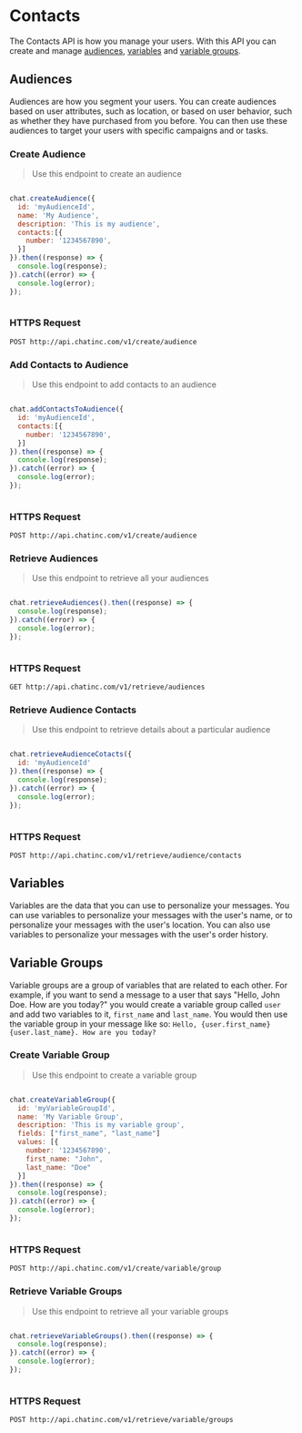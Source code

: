 # Contacts

The Contacts API is how you manage your users. With this API you can create and manage [audiences](#audiences), [variables](#variables) and [variable groups](#variable-groups).

## Audiences

Audiences are how you segment your users. You can create audiences based on user attributes, such as location, or based on user behavior, such as whether they have purchased from you before. You can then use these audiences to target your users with specific campaigns and or tasks.

### Create Audience

> Use this endpoint to create an audience

```javascript

chat.createAudience({
  id: 'myAudienceId',
  name: 'My Audience',
  description: 'This is my audience',
  contacts:[{
    number: '1234567890',
  }]
}).then((response) => {
  console.log(response);
}).catch((error) => {
  console.log(error);
});

```

```shell

```

### HTTPS Request

`POST http://api.chatinc.com/v1/create/audience`



### Add Contacts to Audience

> Use this endpoint to add contacts to an audience

```javascript

chat.addContactsToAudience({
  id: 'myAudienceId',
  contacts:[{
    number: '1234567890',
  }]
}).then((response) => {
  console.log(response);
}).catch((error) => {
  console.log(error);
});

```

```shell

```

### HTTPS Request

`POST http://api.chatinc.com/v1/create/audience`

### Retrieve Audiences

> Use this endpoint to retrieve all your audiences

```javascript

chat.retrieveAudiences().then((response) => {
  console.log(response);
}).catch((error) => {
  console.log(error);
});

```

```shell

```

### HTTPS Request

`GET http://api.chatinc.com/v1/retrieve/audiences`

### Retrieve Audience Contacts

> Use this endpoint to retrieve details about a particular audience

```javascript

chat.retrieveAudienceCotacts({
  id: 'myAudienceId'
}).then((response) => {
  console.log(response);
}).catch((error) => {
  console.log(error);
});

```

```shell

```

### HTTPS Request

`POST http://api.chatinc.com/v1/retrieve/audience/contacts`



## Variables

Variables are the data that you can use to personalize your messages. You can use variables to personalize your messages with the user's name, or to personalize your messages with the user's location. You can also use variables to personalize your messages with the user's order history.
## Variable Groups

Variable groups are a group of variables that are related to each other. For example, if you want to send a message to a user that says "Hello, John Doe. How are you today?" you would create a variable group called `user` and add two variables to it, `first_name` and `last_name`. You would then use the variable group in your message like so: `Hello, {user.first_name} {user.last_name}. How are you today?`

### Create Variable Group

> Use this endpoint to create a variable group

```javascript

chat.createVariableGroup({
  id: 'myVariableGroupId',
  name: 'My Variable Group',
  description: 'This is my variable group',
  fields: ["first_name", "last_name"]
  values: [{
    number: '1234567890',
    first_name: "John",
    last_name: "Doe"
  }]
}).then((response) => {
  console.log(response);
}).catch((error) => {
  console.log(error);
});

```

```shell

```

### HTTPS Request

`POST http://api.chatinc.com/v1/create/variable/group`

### Retrieve Variable Groups

> Use this endpoint to retrieve all your variable groups

```javascript

chat.retrieveVariableGroups().then((response) => {
  console.log(response);
}).catch((error) => {
  console.log(error);
});

```

```shell

```

### HTTPS Request

`POST http://api.chatinc.com/v1/retrieve/variable/groups`








